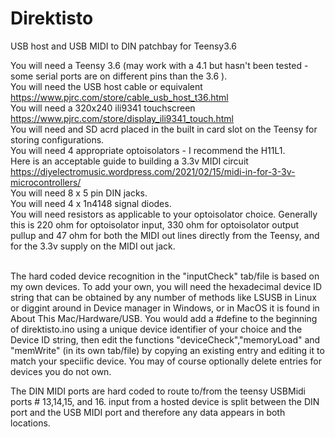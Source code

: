 # Direktisto
USB host and USB MIDI to DIN patchbay for Teensy3.6<br>

You will need a Teensy 3.6 (may work with a 4.1 but hasn't been tested - some serial ports are on different pins than the 3.6 ). <br>
You will need the USB host cable or equivalent  https://www.pjrc.com/store/cable_usb_host_t36.html <br>
You will need a 320x240 ili9341 touchscreen  https://www.pjrc.com/store/display_ili9341_touch.html <br>
You will need and SD acrd placed in the built in card slot on the Teensy for storing configurations. <br>
You will need 4 appropriate optoisolators - I recommend the H11L1.<br>
Here is an acceptable guide to building a 3.3v MIDI circuit https://diyelectromusic.wordpress.com/2021/02/15/midi-in-for-3-3v-microcontrollers/ <br>
You will need 8 x 5 pin DIN jacks. <br>
You will need 4 x 1n4148 signal diodes. <br>
You will need resistors as applicable to your optoisolator choice. Generally this is 220 ohm for optoisolator input, 330 ohm for optoisolator output pullup and 47 ohm for both the MIDI out lines directly from the Teensy, and for the 3.3v supply on the MIDI out jack. <br><br>

The hard coded device recognition in the "inputCheck" tab/file is based on my own devices. To add your own, you will need the hexadecimal device ID string that can be obtained by any number of methods like LSUSB in Linux or diggint around in Device manager in Windows, or in MacOS it is found in About This Mac/Hardware/USB.
You would add a #define to the beginning of direktisto.ino using a unique device identifier of your choice and the Device ID string, then edit the functions "deviceCheck","memoryLoad" and "memWrite" (in its own tab/file) by copying an existing entry and editing it to match your speciific device.  You may of course optionally delete entries for devices you do not own. 

The DIN MIDI ports are hard coded to route to/from the teensy USBMidi ports # 13,14,15, and 16.  input from a hosted device is split between the DIN port and the USB MIDI port and therefore any data appears in both locations.
